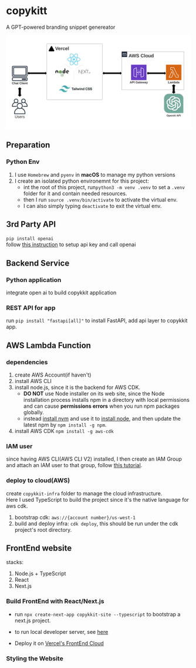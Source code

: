 # copykitt
A GPT-powered branding snippet genereator

![App_Architecture.svg](assets/App_Architecture.svg)

## Preparation
### Python Env
1. I use `Homebrew` and `pyenv` in **macOS** to manage my python versions
2. I create an isolated python environemnt for this project:
    - int the root of this project, run`python3 -m venv .venv`
    to set a `.venv` folder for it and contain needed resources.
    - then I run `source .venv/bin/activate` to activate the virtual env.
    - I can also simply typing `deactivate` to exit the virtual env.

## 3rd Party API
`pip install openai`  
follow [this instruction](https://platform.openai.com/docs/quickstart/step-2-setup-your-api-key) to setup api key and call openai

## Backend Service
### Python application
integrate open ai to build copykkit application

### REST API for app
run `pip install "fastapi[all]"` to install FastAPI, add api layer to copykkit app.

## AWS Lambda Function
### dependencies
1. create AWS Account(if haven't)
2. install AWS CLI
3. install node.js, since it is the backend for AWS CDK.
   - **DO NOT** use Node installer on its web site, since the Node installation process installs npm in a directory with local permissions and can cause __permissions errors__ when you run npm packages globally.
   - instead [install nvm](https://github.com/nvm-sh/nvm#installing-and-updating) and use it to [install node](https://github.com/nvm-sh/nvm#usage), and then update the latest npm by `npm install -g npm`.
4. install AWS CDK `npm install -g aws-cdk`

### IAM user
since having AWS CLI(AWS CLI V2) installed, I then create an IAM Group and attach an IAM user to that group, follow [this tutorial](https://docs.aws.amazon.com/IAM/latest/UserGuide/id_users_create.html#id_users_create_cliwpsapi).

### deploy to cloud(AWS)
create `copykkit-infra` folder to manage the cloud infrastructure.  
Here I used TypeScript to build the project since it's the native language for aws cdk.

1. bootstrap cdk: `aws://{account number}/us-west-1`
2. build and deploy infra: `cdk deploy`, this should be run under the cdk project's root directory.

## FrontEnd website
stacks:
1. Node.js + TypeScript
2. React
3. Next.js

### Build FrontEnd with React/Next.js
- run `npx create-next-app copykkit-site --typescript` to bootstrap a next.js project.

- to run local developer server, see [here](./copykkit-site/README.md)

- Deploy it on [Vercel's FrontEnd Cloud](https://vercel.com/)

### Styling the Website
